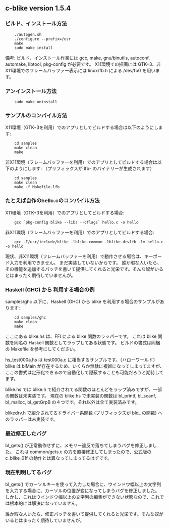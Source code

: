 ## c-blike version 1.5.4

### ビルド、インストール方法

        ./autogen.sh
        ./configure --prefix=/usr
        make
        sudo make install

備考: ビルド、インストール作業には gcc, make, gnu/binutils, autoconf, automake, libtool, pkg-config が必要です。
X11環境での描画には GTK+3、非X11環境でのフレームバッファー表示には linux/fb.h による /dev/fb0 を用います。

### アンインストール方法

        sudo make uninstall

### サンプルのコンパイル方法
X11環境（GTK+3を利用）でのアプリとしてビルドする場合は以下のようにします:

        cd samples
        make clean
        make

非X11環境（フレームバッファーを利用）でのアプリとしてビルドする場合は以下のようにします:
（プリフィックスが lfb- のバイナリーが生成されます）

        cd samples
        make clean
        make -f Makefile.lfb

### たとえば自作のhello.cのコンパイル方法
X11環境（GTK+3を利用）でのアプリとしてビルドする場合:

        gcc `pkg-config blike --libs --cflags` hello.c -o hello

非X11環境（フレームバッファーを利用）でのアプリとしてビルドする場合:

        gcc -I/usr/include/blike -lblike-common -lblike-drvlfb -lm hello.c -o hello

現状、非X11環境（フレームバッファーを利用）で動作させる場合は、キーボード入力を利用できません。
まだ実装していないからです。
誰か暇な人いたら、その機能を追加するパッチを書いて提供してくれると光栄です。そんな奴がいるとはまったく期待していませんが。

### Haskell (GHC) から 利用する場合の例
samples/ghc 以下に、Haskell (GHC) から blike を利用する場合のサンプルがあります:

        cd samples/ghc
        make clean
        make

ここにある blike.hs は、FFI による blike 関数のラッパーです。
これは blike 関数を同名の Haskell 関数としてラップしてある状態です。
ビルドの書式は同梱の Makefile を参考にしてください。

hs_test000a.hs は test000a.c に相当するサンプルです。（ハローワールド）
blike は blMain が存在するため、いくらか無駄に複雑になってしまってますが、ここの書式は定形化できるので自動化して隠蔽することも可能だろうと期待してます。

blike.hs では blike.h で紹介されてる関数のほとんどをラップ済みですが、一部の関数は未実装です。
現在の blike.hs で未実装の関数は bl_printf, bl_scanf, bl_malloc, bl_getGrpB の４つです。それ以外は全て実装済みです。

blikedrv.h で紹介されてるドライバー系関数 (プリフィックスが bld_ の関数) へのラッパーは未実装です。

### 最近修正したバグ
bl_gets() が正常動作せずに、メモリー違反で落ちてしまうバグを修正しました。
これは common/gets.c の方を直接修正してしまったので、公式版の c_blike_01f の動作とは異なってしまってるはずです。

### 現在判明してるバグ
bl_gets() でカーソルキーを使って入力した場合に、ウインドウ幅以上の文字列を入力する場合に、カーソルの位置が変になってしまうバグを修正しました。
しかし、これはウインドウ幅以上の文字列の編集ができない状態なので、これでは根本的には解決になっていません。

誰か暇な人いたら、修正パッチを書いて提供してくれると光栄です。そんな奴がいるとはまったく期待していませんが。
